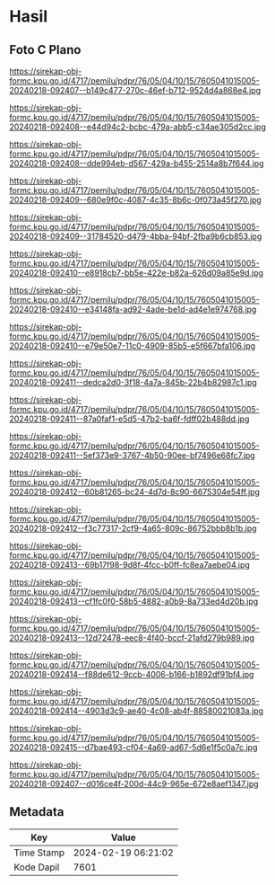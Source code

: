# Hasil

## Foto C Plano

https://sirekap-obj-formc.kpu.go.id/4717/pemilu/pdpr/76/05/04/10/15/7605041015005-20240218-092407--b149c477-270c-46ef-b712-9524d4a868e4.jpg

https://sirekap-obj-formc.kpu.go.id/4717/pemilu/pdpr/76/05/04/10/15/7605041015005-20240218-092408--e44d94c2-bcbc-479a-abb5-c34ae305d2cc.jpg

https://sirekap-obj-formc.kpu.go.id/4717/pemilu/pdpr/76/05/04/10/15/7605041015005-20240218-092408--dde994eb-d567-429a-b455-2514a8b7f644.jpg

https://sirekap-obj-formc.kpu.go.id/4717/pemilu/pdpr/76/05/04/10/15/7605041015005-20240218-092409--680e9f0c-4087-4c35-8b6c-0f073a45f270.jpg

https://sirekap-obj-formc.kpu.go.id/4717/pemilu/pdpr/76/05/04/10/15/7605041015005-20240218-092409--31784520-d479-4bba-94bf-2fba9b6cb853.jpg

https://sirekap-obj-formc.kpu.go.id/4717/pemilu/pdpr/76/05/04/10/15/7605041015005-20240218-092410--e8918cb7-bb5e-422e-b82a-626d09a85e9d.jpg

https://sirekap-obj-formc.kpu.go.id/4717/pemilu/pdpr/76/05/04/10/15/7605041015005-20240218-092410--e34148fa-ad92-4ade-be1d-ad4e1e974768.jpg

https://sirekap-obj-formc.kpu.go.id/4717/pemilu/pdpr/76/05/04/10/15/7605041015005-20240218-092410--e79e50e7-11c0-4909-85b5-e5f667bfa106.jpg

https://sirekap-obj-formc.kpu.go.id/4717/pemilu/pdpr/76/05/04/10/15/7605041015005-20240218-092411--dedca2d0-3f18-4a7a-845b-22b4b82987c1.jpg

https://sirekap-obj-formc.kpu.go.id/4717/pemilu/pdpr/76/05/04/10/15/7605041015005-20240218-092411--87a0faf1-e5d5-47b2-ba6f-fdff02b488dd.jpg

https://sirekap-obj-formc.kpu.go.id/4717/pemilu/pdpr/76/05/04/10/15/7605041015005-20240218-092411--5ef373e9-3767-4b50-90ee-bf7496e68fc7.jpg

https://sirekap-obj-formc.kpu.go.id/4717/pemilu/pdpr/76/05/04/10/15/7605041015005-20240218-092412--60b81265-bc24-4d7d-8c90-6675304e54ff.jpg

https://sirekap-obj-formc.kpu.go.id/4717/pemilu/pdpr/76/05/04/10/15/7605041015005-20240218-092412--f3c77317-2cf9-4a65-809c-86752bbb8b1b.jpg

https://sirekap-obj-formc.kpu.go.id/4717/pemilu/pdpr/76/05/04/10/15/7605041015005-20240218-092413--69b17f98-9d8f-4fcc-b0ff-fc8ea7aebe04.jpg

https://sirekap-obj-formc.kpu.go.id/4717/pemilu/pdpr/76/05/04/10/15/7605041015005-20240218-092413--cf1fc0f0-58b5-4882-a0b9-8a733ed4d20b.jpg

https://sirekap-obj-formc.kpu.go.id/4717/pemilu/pdpr/76/05/04/10/15/7605041015005-20240218-092413--12d72478-eec8-4f40-bccf-21afd279b989.jpg

https://sirekap-obj-formc.kpu.go.id/4717/pemilu/pdpr/76/05/04/10/15/7605041015005-20240218-092414--f88de612-9ccb-4006-b166-b1892df91bf4.jpg

https://sirekap-obj-formc.kpu.go.id/4717/pemilu/pdpr/76/05/04/10/15/7605041015005-20240218-092414--4903d3c9-ae40-4c08-ab4f-88580021083a.jpg

https://sirekap-obj-formc.kpu.go.id/4717/pemilu/pdpr/76/05/04/10/15/7605041015005-20240218-092415--d7bae493-cf04-4a69-ad67-5d6e1f5c0a7c.jpg

https://sirekap-obj-formc.kpu.go.id/4717/pemilu/pdpr/76/05/04/10/15/7605041015005-20240218-092407--d016ce4f-200d-44c9-965e-672e8aef1347.jpg


## Metadata

| Key        | Value               |
| ---------- | ------------------- |
| Time Stamp | 2024-02-19 06:21:02 |
| Kode Dapil | 7601                |



